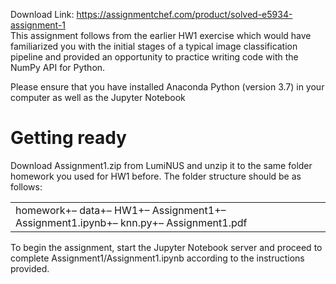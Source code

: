 Download Link: https://assignmentchef.com/product/solved-e5934-assignment-1
<br>
This assignment follows from the earlier HW1 exercise which would have familiarized you with the initial stages of a typical image classification pipeline and provided an opportunity to practice writing code with the NumPy API for Python.

Please ensure that you have installed Anaconda Python (version 3.7) in your computer as well as the Jupyter Notebook

<h1>Getting ready</h1>

Download Assignment1.zip from LumiNUS and unzip it to the same folder homework you used for HW1 before. The folder structure should be as follows:

<table width="621">

 <tbody>

  <tr>

   <td width="621">homework+– data+– HW1+– Assignment1+– Assignment1.ipynb+– knn.py+– Assignment1.pdf</td>

  </tr>

 </tbody>

</table>

To begin the assignment, start the Jupyter Notebook server and proceed to complete Assignment1/Assignment1.ipynb according to the instructions provided.